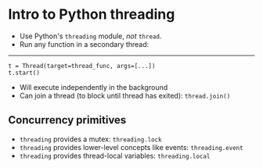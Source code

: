 # Intro to Python threading

* Use Python's `threading` module, *not* `thread`.
* Run any function in a secondary thread:

---
    t = Thread(target=thread_func, args=[...])
    t.start()

* Will execute independently in the background
* Can join a thread (to block until thread has exited): `thread.join()`

## Concurrency primitives

* `threading` provides a mutex: `threading.lock`
* `threading` provides lower-level concepts like events: `threading.event`
* `threading` provides thread-local variables: `threading.local`